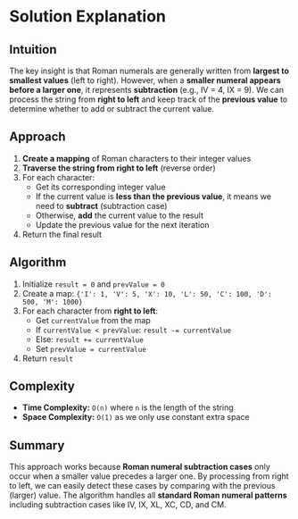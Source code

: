 
# Solution Explanation

## Intuition
The key insight is that Roman numerals are generally written from **largest to smallest values** (left to right). However, when a **smaller numeral appears before a larger one**, it represents **subtraction** (e.g., IV = 4, IX = 9). We can process the string from **right to left** and keep track of the **previous value** to determine whether to add or subtract the current value.

## Approach
1. **Create a mapping** of Roman characters to their integer values
2. **Traverse the string from right to left** (reverse order)
3. For each character:
   - Get its corresponding integer value
   - If the current value is **less than the previous value**, it means we need to **subtract** (subtraction case)
   - Otherwise, **add** the current value to the result
   - Update the previous value for the next iteration
4. Return the final result

## Algorithm
1. Initialize `result = 0` and `prevValue = 0`
2. Create a map: `{'I': 1, 'V': 5, 'X': 10, 'L': 50, 'C': 100, 'D': 500, 'M': 1000}`
3. For each character from **right to left**:
   - Get `currentValue` from the map
   - If `currentValue < prevValue`: `result -= currentValue`
   - Else: `result += currentValue`
   - Set `prevValue = currentValue`
4. Return `result`

## Complexity
- **Time Complexity:** `O(n)` where `n` is the length of the string
- **Space Complexity:** `O(1)` as we only use constant extra space

## Summary
This approach works because **Roman numeral subtraction cases** only occur when a smaller value precedes a larger one. By processing from right to left, we can easily detect these cases by comparing with the previous (larger) value. The algorithm handles all **standard Roman numeral patterns** including subtraction cases like IV, IX, XL, XC, CD, and CM.


